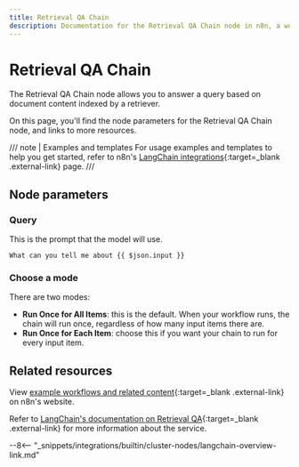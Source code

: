 ```yaml
---
title: Retrieval QA Chain
description: Documentation for the Retrieval QA Chain node in n8n, a workflow automation platform. Includes details of operations and configuration, and links to examples and credentials information.
---
```


# Retrieval QA Chain

The Retrieval QA Chain node allows you to answer a query based on document content indexed by a retriever.

On this page, you'll find the node parameters for the Retrieval QA Chain node, and links to more resources.

///  note  | Examples and templates
For usage examples and templates to help you get started, refer to n8n's [LangChain integrations](https://n8n.io/integrations/langchain/){:target=_blank .external-link} page.
///	
## Node parameters

### Query

This is the prompt that the model will use.

```
What can you tell me about {{ $json.input }}
```
	
### Choose a mode

There are two modes:

* **Run Once for All Items**: this is the default. When your workflow runs, the chain will run once, regardless of how many input items there are.
* **Run Once for Each Item**: choose this if you want your chain to run for every input item.

## Related resources

View [example workflows and related content](https://n8n.io/integrations/langchain/){:target=_blank .external-link} on n8n's website.

Refer to [LangChain's documentation on Retrieval QA](https://js.langchain.com/docs/modules/chains/popular/vector_db_qa){:target=_blank .external-link} for more information about the service.

--8<-- "_snippets/integrations/builtin/cluster-nodes/langchain-overview-link.md"
